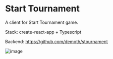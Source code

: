 # Start Tournament

A client for Start Tournament game.


Stack: create-react-app + Typescript


Backend: https://github.com/demoth/stournament

![image](https://user-images.githubusercontent.com/7235702/141701626-823e23a2-2a9b-41df-9950-bc24a0090a3a.png)

